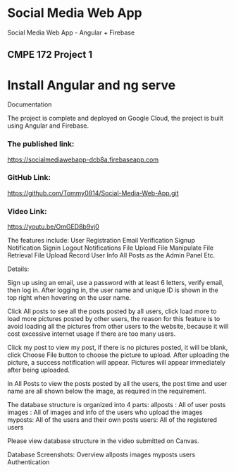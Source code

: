 # Social Media Web App
Social Media Web App - Angular + Firebase
## CMPE 172 Project 1
# Install Angular and ng serve

Documentation

The project is complete and deployed on Google Cloud, the project is built using Angular and Firebase.

### The published link: 
https://socialmediawebapp-dcb8a.firebaseapp.com

### GitHub Link: 
https://github.com/Tommy0814/Social-Media-Web-App.git

### Video Link: 
https://youtu.be/OmGED8b9vj0

The features include:
User Registration 
Email Verification
Signup Notification
Signin
Logout
Notifications
File Upload
File Manipulate
File Retrieval
File Upload Record User Info
All Posts as the Admin Panel
Etc.

Details: 

Sign up using an email, use a password with at least 6 letters, verify email, then log in. After logging in, the user name and unique ID is shown in the top right when hovering on the user name.

Click All posts to see all the posts posted by all users, click load more to load more pictures posted by other users, the reason for this feature is to avoid loading all the pictures from other users to the website, because it will cost excessive internet usage if there are too many users.

Click my post to view my post, if there is no pictures posted, it will be blank, click Choose File button to choose the picture to upload. After uploading the picture, a success notification will appear. Pictures will appear immediately after being uploaded.

In All Posts to view the posts posted by all the users, the post time and user name are all shown below the image, as required in the requirement.

The database structure is organized into 4 parts:
allposts : All of user posts
images : All of images and info of the users who upload the images
myposts: All of the users and their own posts
users: All of the registered users

Please view database structure in the video submitted on Canvas.

Database Screenshots:
Overview
allposts
images
myposts
users
Authentication

